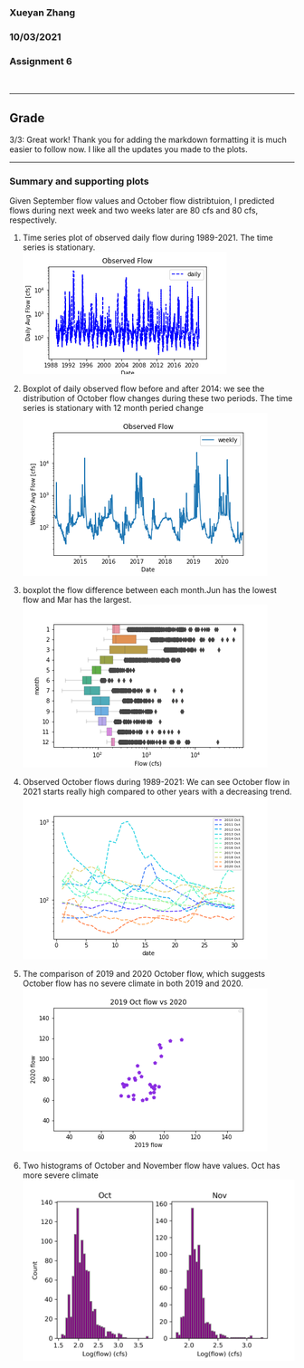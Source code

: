 ### Xueyan Zhang
### 10/03/2021
### Assignment 6
</br>

____
## Grade
3/3: Great work! Thank you for adding the markdown formatting it is much easier to follow now. I like all the updates you made to the plots. 
___

### Summary and supporting plots
Given September flow values and October flow distribtuion, I predicted flows during next week and two weeks later are 80 cfs and 80 cfs, respectively.
</br>
1. Time series plot of observed daily flow during 1989-2021. The time series is stationary.
   ![picture 1](../assignment_6/p1_time_series_daily.png)  

2. Boxplot of daily observed flow before and after 2014: we see the distribution of October flow changes during these two periods. The time series is stationary with 12 month peried change
  ![picture 2](../assignment_6/p2_time_series_2014.png) 

3. boxplot the flow difference between each month.Jun has the lowest flow and Mar has the largest.
   ![picture 3](../assignment_6/p3_boxplot_monthly_diff.png)  

4.  Observed October flows during 1989-2021: We can see October flow in 2021 starts really high compared to other years with a decreasing trend.
   ![picture 4](../assignment_6/p4_time_series_daily.png) 

5. The comparison of 2019 and 2020 October flow, which suggests October flow has no severe climate in both 2019 and 2020.
   ![picture 5](../assignment_6/p5_scatter_Oct_flow.png) 

6. Two histograms of October and November flow have values. Oct has more severe climate
   ![picture 6](../assignment_6/p6_OctvsNov_PDF.png) 